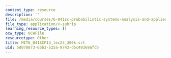 ```yaml
---
content_type: resource
description: ''
file: /media/courses/6-041sc-probabilistic-systems-analysis-and-applied-probability-fall-2013/5d07887365b3525a9743d5c49369afcb_MIT6_041SCF13_lec23_300k.vtt
file_type: application/x-subrip
learning_resource_types: []
ocw_type: OCWFile
resourcetype: Other
title: MIT6_041SCF13_lec23_300k.srt
uid: 5d078873-65b3-525a-9743-d5c49369afcb
---
```

